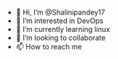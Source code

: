 - 👋 Hi, I’m @Shalinipandey17
- 👀 I’m interested in DevOps
- 🌱 I’m currently learning linux
- 💞️ I’m looking to collaborate
- 📫 How to reach me 

<!---
Shalinipandey17/Shalinipandey17 is a ✨ special ✨ repository because its `README.md` (this file) appears on your GitHub profile.
You can click the Preview link to take a look at your changes.
--->
